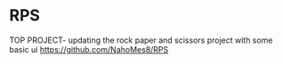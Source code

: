 # RPS
TOP PROJECT- updating the rock paper and scissors project with some basic ui
https://github.com/NahoMes8/RPS
